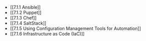 

- [[7.1.1 Ansible]]
- [[7.1.2 Puppet]]
- [[7.1.3 Chef]]
- [[7.1.4 SaltStack]]
- [[7.1.5 Using Configuration Management Tools for Automation]]
- [[7.1.6 Infrastructure as Code (IaC)]]